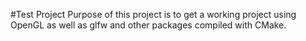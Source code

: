 #Test Project
Purpose of this project is to get a working project using OpenGL as well as glfw and other packages compiled with CMake.